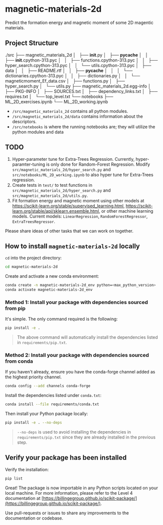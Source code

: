 # magnetic-materials-2d

Predict the formation energy and magnetic moment of some 2D magentic materials.

## Project Structure

./src
├── magnetic_materials_2d
│   ├── **init**.py
│   ├── **pycache**
│   │   ├── **init**.cpython-313.pyc
│   │   ├── functions.cpython-313.pyc
│   │   ├── hyper_search.cpython-313.pyc
│   │   └── utils.cpython-313.pyc
│   ├── data
│   │   ├── README.rtf
│   │   ├── **pycache**
│   │   │   └── dictionaries.cpython-313.pyc
│   │   ├── dictionaries.py
│   │   └── magneticmoment_Ef_data.csv
│   ├── functions.py
│   ├── hyper_search.py
│   └── utils.py
├── magnetic_materials_2d.egg-info
│   ├── PKG-INFO
│   ├── SOURCES.txt
│   ├── dependency_links.txt
│   ├── requires.txt
│   └── top_level.txt
└── notebooks
├── ML_2D_exercises.ipynb
└── ML_2D_working.ipynb

- `/src/magnetic_materials_2d` contains all python modules.
- `/src/magnetic_materials_2d/data` contains information about the descriptors.
- `/src/notebooks` is where the running notebooks are; they will utilize the python modules and data

## TODO

1. Hyper-parameter tune for Extra-Trees Regression. Currently, hyper-paramter-tuning is only done for Random-Forest Regression. Modify `src/magnetic_materials_2d/hyper_search.py` and `src/notebooks/ML_2D_working.ipynb` to also hyper tune for Extra-Trees regression.
2. Create tests in `test/` to test functions in `src/magnetic_materials_2d/hyper_search.py` and `src/magnetic_materials_2d/utils.py`.
3. Fit formation energy and magnetic moment using other models at https://scikit-learn.org/stable/supervised_learning.html, https://scikit-learn.org/stable/api/sklearn.ensemble.html, or other machine learning models. Current models: `LinearRegression`, `RandomForestRegressor`, `ExtraTreesRegressor`.

Please share ideas of other tasks that we can work on together.

## How to install `magnetic-materials-2d` locally

`cd` into the project directory:

```bash
cd magnetic-materials-2d
```

Create and activate a new conda environment:

```bash
conda create -n magnetic-materials-2d_env python=<max_python_version>
conda activate magnetic-materials-2d_env
```

### Method 1: Install your package with dependencies sourced from pip

It's simple. The only command required is the following:

```bash
pip install -e .
```

> The above command will automatically install the dependencies listed in `requirements/pip.txt`.

### Method 2: Install your package with dependencies sourced from conda

If you haven't already, ensure you have the conda-forge channel added as the highest priority channel.

```bash
conda config --add channels conda-forge
```

Install the dependencies listed under `conda.txt`:

```bash
conda install --file requirements/conda.txt
```

Then install your Python package locally:

```bash
pip install -e . --no-deps
```

> `--no-deps` is used to avoid installing the dependencies in `requirements/pip.txt` since they are already installed in the previous step.

## Verify your package has been installed

Verify the installation:

```bash
pip list
```

Great! The package is now importable in any Python scripts located on your local machine. For more information, please refer to the Level 4 documentation at [https://billingegroup.github.io/scikit-package/](https://billingegroup.github.io/scikit-package/).

Use pull-requests or issues to share any improvements to the documentation or codebase.

